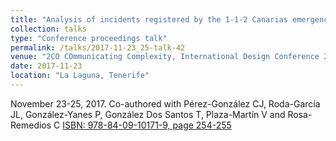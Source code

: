 ```yaml
---
title: "Analysis of incidents registered by the 1-1-2 Canarias emergency services by using data science techniques with the R software"
collection: talks
type: "Conference proceedings talk"
permalink: /talks/2017-11-23_25-talk-42
venue: "2CO COmmunicating Complexity, International Design Conference 2017"
date: 2017-11-23
location: "La Laguna, Tenerife"
---
```

November 23-25, 2017. Co-authored with Pérez-González CJ, Roda-García JL, González-Yanes P, González Dos Santos T, Plaza-Martín V and Rosa-Remedios C
[ISBN: 978-84-09-10171-9, page 254-255](https://doi.org/10.25145/b.2COcommunicating.2020.029)